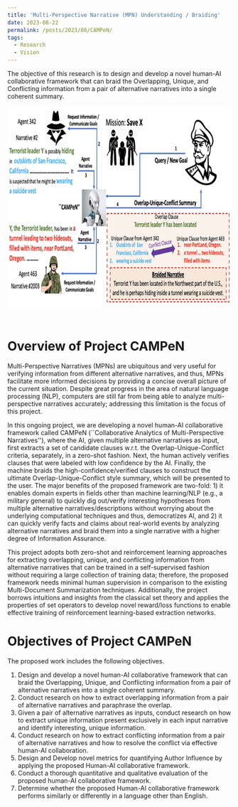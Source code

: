 ```yaml
---
title: 'Multi-Perspective Narrative (MPN) Understanding / Braiding'
date: 2023-08-22
permalink: /posts/2023/08/CAMPeN/
tags:
  - Research
  - Vision
---
```


The objective of this research is to design and develop a novel human-AI collaborative framework that can braid the Overlapping, Unique, and Conflicting information from a pair of alternative narratives into a single coherent summary.

<center>
  <div style='display: flex; justify-content: center;'><img src='/images/CAMPeN.png' alt='Image not Loading' style='height:450px;' align='middle'></div><br>
</center>
<br>


Overview of Project CAMPeN
======
Multi-Perspective Narratives (MPNs) are ubiquitous and very useful for verifying information from different alternative narratives, and thus, MPNs facilitate more informed decisions by providing a concise overall picture of the current situation. Despite great progress in the area of natural language processing (NLP), computers are still far from being able to analyze multi-perspective narratives accurately; addressing this limitation is the focus of this project.

In this ongoing project, we are developing a novel human-AI collaborative framework called CAMPeN (``Collaborative Analytics of Multi-Perspective Narratives''), where the AI, given multiple alternative narratives as input, first extracts a set of candidate clauses w.r.t. the Overlap-Unique-Conflict criteria, separately, in a zero-shot fashion. Next, the human actively verifies clauses that were labeled with low confidence by the AI. Finally, the machine braids the high-confidence/verified clauses to construct the ultimate Overlap-Unique-Conflict style summary, which will be presented to the user. The major benefits of the proposed framework are two-fold: 1) it enables domain experts in fields other than machine learning/NLP (e.g., a military general) to quickly dig out/verify interesting hypotheses from multiple alternative narratives/descriptions without worrying about the underlying computational techniques and thus, democratizes AI, and 2) it can quickly verify facts and claims about real-world events by analyzing alternative narratives and braid them into a single narrative with a higher degree of Information Assurance.

This project adopts both zero-shot and reinforcement learning approaches for extracting overlapping, unique, and conflicting information from alternative narratives that can be trained in a self-supervised fashion without requiring a large collection of training data; therefore, the proposed framework needs minimal human supervision in comparison to the existing Multi-Document Summarization techniques. Additionally, the project borrows intuitions and insights from the classical set theory and applies the properties of set operators to develop novel reward/loss functions to enable effective training of reinforcement learning-based extraction networks.



Objectives of Project CAMPeN
======
The proposed work includes the following objectives.

<ol>

<li>Design and develop a novel human-AI collaborative framework that can braid the Overlapping, Unique, and Conflicting information from a pair of alternative narratives into a single coherent summary.</li>
    
<li>Conduct research on how to extract overlapping information from a pair of alternative narratives and paraphrase the overlap.</li>
    
<li>Given a pair of alternative narratives as inputs, conduct research on how to extract unique information present exclusively in each input narrative and identify interesting, unique information.</li>
    
<li>Conduct research on how to extract conflicting information from a pair of alternative narratives and how to resolve the conflict via effective human-AI collaboration.</li>

<li>Design and Develop novel metrics for quantifying Author Influence by applying the proposed Human-AI collaborative framework.</li>

<li>Conduct a thorough quantitative and qualitative evaluation of the proposed human-AI collaborative framework.</li>

<li>Determine whether the proposed Human-AI collaborative framework performs similarly or differently in a language other than English.</li>

 </ol>
 
 